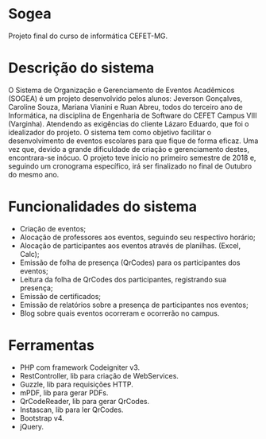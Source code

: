 # Sogea
Projeto final do curso de informática CEFET-MG.

# Descrição do sistema
O Sistema de Organização e Gerenciamento de Eventos Acadêmicos (SOGEA) é um projeto desenvolvido pelos alunos: Jeverson Gonçalves, Caroline Souza, Mariana Vianini e Ruan Abreu, todos do terceiro ano de Informática, na disciplina de Engenharia de Software do CEFET Campus VIII (Varginha). Atendendo as exigências do cliente Lázaro Eduardo, que foi o idealizador do projeto. O sistema tem como objetivo facilitar o desenvolvimento de eventos escolares para que fique de forma eficaz. Uma vez que, devido a grande dificuldade de criação e gerenciamento destes, encontrara-se inócuo. O projeto teve inicio no primeiro semestre de 2018 e, seguindo um cronograma específico, irá ser finalizado no final de Outubro do mesmo ano.

# Funcionalidades do sistema
- Criação de eventos;
- Alocação de professores aos eventos, seguindo seu respectivo horário;
- Alocação de participantes aos eventos através de planilhas. (Excel, Calc);
- Emissão de folha de presença (QrCodes) para os participantes dos eventos;
- Leitura da folha de QrCodes dos participantes, registrando sua presença;
- Emissão de certificados;
- Emissão de relatórios sobre a presença de participantes nos eventos;
- Blog sobre quais eventos ocorreram e ocorrerão no campus.

# Ferramentas
- PHP com framework Codeigniter v3.
- RestController, lib para criação de WebServices.
- Guzzle, lib para requisições HTTP.
- mPDF, lib para gerar PDFs.
- QrCodeReader, lib para gerar QrCodes.
- Instascan, lib para ler QrCodes.
- Bootstrap v4.
- jQuery.


